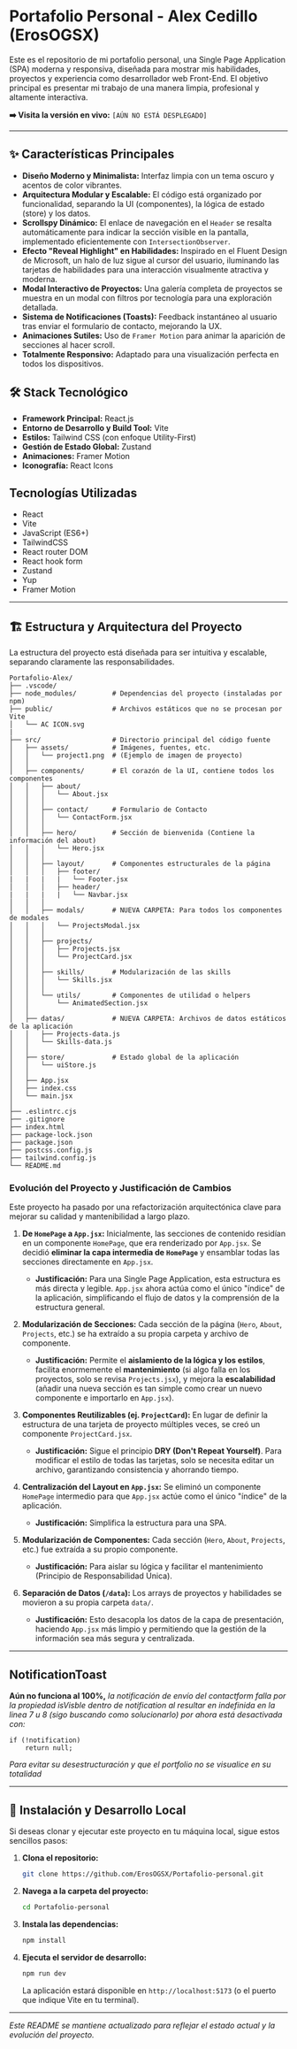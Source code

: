 # Portafolio Personal - Alex Cedillo (ErosOGSX)

Este es el repositorio de mi portafolio personal, una Single Page Application (SPA) moderna y responsiva, diseñada para mostrar mis habilidades, proyectos y experiencia como desarrollador web Front-End. El objetivo principal es presentar mi trabajo de una manera limpia, profesional y altamente interactiva.

**➡️ Visita la versión en vivo:** `[AÚN NO ESTÁ DESPLEGADO]`

---

## ✨ Características Principales

-   **Diseño Moderno y Minimalista:** Interfaz limpia con un tema oscuro y acentos de color vibrantes.
-   **Arquitectura Modular y Escalable:** El código está organizado por funcionalidad, separando la UI (componentes), la lógica de estado (store) y los datos.
-   **Scrollspy Dinámico:** El enlace de navegación en el `Header` se resalta automáticamente para indicar la sección visible en la pantalla, implementado eficientemente con `IntersectionObserver`.
-   **Efecto "Reveal Highlight" en Habilidades:** Inspirado en el Fluent Design de Microsoft, un halo de luz sigue al cursor del usuario, iluminando las tarjetas de habilidades para una interacción visualmente atractiva y moderna.
-   **Modal Interactivo de Proyectos:** Una galería completa de proyectos se muestra en un modal con filtros por tecnología para una exploración detallada.
-   **Sistema de Notificaciones (Toasts):** Feedback instantáneo al usuario tras enviar el formulario de contacto, mejorando la UX.
-   **Animaciones Sutiles:** Uso de `Framer Motion` para animar la aparición de secciones al hacer scroll.
-   **Totalmente Responsivo:** Adaptado para una visualización perfecta en todos los dispositivos.

## 🛠️ Stack Tecnológico

-   **Framework Principal:** React.js
-   **Entorno de Desarrollo y Build Tool:** Vite
-   **Estilos:** Tailwind CSS (con enfoque Utility-First)
-   **Gestión de Estado Global:** Zustand
-   **Animaciones:** Framer Motion
-   **Iconografía:** React Icons

## Tecnologías Utilizadas
- React
- Vite
- JavaScript (ES6+)
- TailwindCSS
- React router DOM
- React hook form
- Zustand
- Yup
- Framer Motion 

---

## 🏗️ Estructura y Arquitectura del Proyecto

La estructura del proyecto está diseñada para ser intuitiva y escalable, separando claramente las responsabilidades.

```plaintext
Portafolio-Alex/
├── .vscode/
├── node_modules/         # Dependencias del proyecto (instaladas por npm)
├── public/               # Archivos estáticos que no se procesan por Vite
│   └── AC ICON.svg
|
├── src/                  # Directorio principal del código fuente
│   ├── assets/           # Imágenes, fuentes, etc.
│   │   └── project1.png  # (Ejemplo de imagen de proyecto)
│   │
│   ├── components/       # El corazón de la UI, contiene todos los componentes
│   │   ├── about/
│   │   │   └── About.jsx
│   │   │
│   │   ├── contact/      # Formulario de Contacto
│   │   │   └── ContactForm.jsx
│   │   │
│   │   ├── hero/         # Sección de bienvenida (Contiene la información del about)
│   │   │   └── Hero.jsx
│   │   │
│   │   ├── layout/       # Componentes estructurales de la página
│   │   │   ├── footer/
|   |   |   |   └── Footer.jsx
│   │   │   ├── header/
|   |   |   |   └── Navbar.jsx
│   │   │
│   │   ├── modals/       # NUEVA CARPETA: Para todos los componentes de modales
│   │   │   └── ProjectsModal.jsx
│   │   │
│   │   ├── projects/
│   │   │   ├── Projects.jsx
│   │   │   └── ProjectCard.jsx
│   │   │
│   │   ├── skills/       # Modularización de las skills
│   │   │   └── Skills.jsx  
│   │   │
│   │   └── utils/        # Componentes de utilidad o helpers
│   │       └── AnimatedSection.jsx
│   │
│   ├── datas/            # NUEVA CARPETA: Archivos de datos estáticos de la aplicación
│   │   ├── Projects-data.js
│   │   └── Skills-data.js
│   │
│   ├── store/            # Estado global de la aplicación
│   │   └── uiStore.js
│   │
│   ├── App.jsx
│   ├── index.css
│   └── main.jsx
│
├── .eslintrc.cjs         
├── .gitignore    
├── index.html
├── package-lock.json    
├── package.json      
├── postcss.config.js  
├── tailwind.config.js 
└── README.md   
```

### Evolución del Proyecto y Justificación de Cambios

Este proyecto ha pasado por una refactorización arquitectónica clave para mejorar su calidad y mantenibilidad a largo plazo.

1.  **De `HomePage` a `App.jsx`:** Inicialmente, las secciones de contenido residían en un componente `HomePage`, que era renderizado por `App.jsx`. Se decidió **eliminar la capa intermedia de `HomePage`** y ensamblar todas las secciones directamente en `App.jsx`.
    -   **Justificación:** Para una Single Page Application, esta estructura es más directa y legible. `App.jsx` ahora actúa como el único "índice" de la aplicación, simplificando el flujo de datos y la comprensión de la estructura general.

2.  **Modularización de Secciones:** Cada sección de la página (`Hero`, `About`, `Projects`, etc.) se ha extraído a su propia carpeta y archivo de componente.
    -   **Justificación:** Permite el **aislamiento de la lógica y los estilos**, facilita enormemente el **mantenimiento** (si algo falla en los proyectos, solo se revisa `Projects.jsx`), y mejora la **escalabilidad** (añadir una nueva sección es tan simple como crear un nuevo componente e importarlo en `App.jsx`).

3.  **Componentes Reutilizables (ej. `ProjectCard`):** En lugar de definir la estructura de una tarjeta de proyecto múltiples veces, se creó un componente `ProjectCard.jsx`.
    -   **Justificación:** Sigue el principio **DRY (Don't Repeat Yourself)**. Para modificar el estilo de todas las tarjetas, solo se necesita editar un archivo, garantizando consistencia y ahorrando tiempo.

4. **Centralización del Layout en `App.jsx`:** Se eliminó un componente `HomePage` intermedio para que `App.jsx` actúe como el único "índice" de la aplicación.
    -   **Justificación:**  Simplifica la estructura para una SPA. 

5. **Modularización de Componentes:** Cada sección (`Hero`, `About`, `Projects`, etc.) fue extraída a su propio componente.
    -   **Justificación:** Para aislar su lógica y facilitar el mantenimiento (Principio de Responsabilidad Única).

6. **Separación de Datos (`/data`):** Los arrays de proyectos y habilidades se movieron a su propia carpeta `data/`. 
    -   **Justificación:** Esto desacopla los datos de la capa de presentación, haciendo `App.jsx` más limpio y permitiendo que la gestión de la información sea más segura y centralizada.

---

## NotificationToast

**Aún no funciona al 100%,** *la notificación de envío del contactform falla por la propiedad isVisble dentro de notification al resultar en indefinida en la linea 7 u 8 (sigo buscando como solucionarlo) por ahora está desactivada con:*

```
if (!notification)
    return null;
```
*Para evitar su desestructuración y que el portfolio no se visualice en su totalidad*

---

## 🚀 Instalación y Desarrollo Local

Si deseas clonar y ejecutar este proyecto en tu máquina local, sigue estos sencillos pasos:

1.  **Clona el repositorio:**
    ```bash
    git clone https://github.com/ErosOGSX/Portafolio-personal.git
    ```

2.  **Navega a la carpeta del proyecto:**
    ```bash
    cd Portafolio-personal
    ```

3.  **Instala las dependencias:**
    ```bash
    npm install
    ```

4.  **Ejecuta el servidor de desarrollo:**
    ```bash
    npm run dev
    ```
    La aplicación estará disponible en `http://localhost:5173` (o el puerto que indique Vite en tu terminal).

---

*Este README se mantiene actualizado para reflejar el estado actual y la evolución del proyecto.*